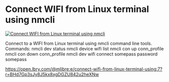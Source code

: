 # Connect WIFI from Linux terminal using nmcli

[![Connect WIFI from Linux terminal using nmcli](http://img.youtube.com/vi/tLLTjsgIpYY/0.jpg)](https://www.youtube.com/watch?v=tLLTjsgIpYY "Connect WIFI from Linux terminal using nmcli")
		
Connect to a WIFI from Linux terminal using nmcli command line tools.
Commands:
nmcli dev status
nmcli device wifi list
nmcli con up conn_profile
nmcli con down conn_profile
nmcli dev wifi connect somepass password somepass

https://open.lbry.com/@mlibre:e/connect-wifi-from-linux-terminal-using:7?r=BHd7Gp3sJy8J5kx8xgDGZU842u2heXNw